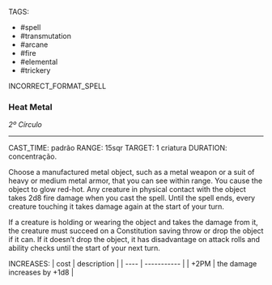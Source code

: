 TAGS:
- #spell
- #transmutation
- #arcane
- #fire
- #elemental
- #trickery

INCORRECT_FORMAT_SPELL
### Heat Metal
*2º Círculo*
___
CAST_TIME: padrão
RANGE: 15sqr
TARGET: 1 criatura
DURATION: concentração.

Choose a manufactured metal object, such as a metal weapon or a suit of heavy or medium metal armor, that you can see within range. You cause the object to glow red-hot. Any creature in physical contact with the object takes 2d8 fire damage when you cast the spell. Until the spell ends, every creature touching it takes damage again at the start of your turn.  

If a creature is holding or wearing the object and takes the damage from it, the creature must succeed on a Constitution saving throw or drop the object if it can. If it doesn’t drop the object, it has disadvantage on attack rolls and ability checks until the start of your next turn.

INCREASES:
| cost | description |
| ---- | ----------- |
| +2PM | the damage increases by +1d8 |
